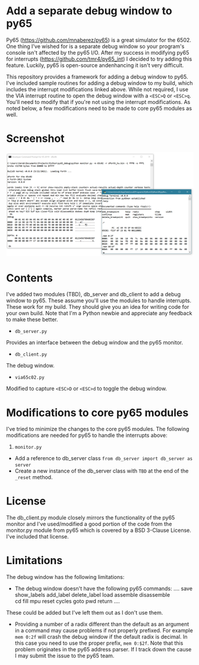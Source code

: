 # Add a separate debug window to py65
Py65 (https://github.com/mnaberez/py65) is a great simulator for the 6502.  One thing I've wished for is a separate debug window so your program's console isn't affected by the py65 I/O.  After my success in modifying py65 for interrupts (https://github.com/tmr4/py65_int) I decided to try adding this feature. Luckily, py65 is open-source andenhancing it isn't very difficult.

This repository provides a framework for adding a debug window to py65.  I've included sample routines for adding a debug window to my build, which includes the interrupt modifications linked above.  While not required, I use the VIA interrupt routine to open the debug window with a `<ESC>Q` or `<ESC>q`.  You'll need to modify that if you're not using the interrupt modifications.  As noted below, a few modifications need to be made to core py65 modules as well.

# Screenshot

![Screenshot of debug window](img/py65_dbwin.png)

# Contents

I've added two modules (TBD), db_server and db_client to add a debug window to py65.  These assume you'll use the modules to handle interrupts.  These work for my build.  They should give you an idea for writing code for your own build.  Note that I'm a Python newbie and appreciate any feedback to make these better.

* `db_server.py`

Provides an interface between the debug window and the py65 monitor.

* `db_client.py`

The debug window.
  
* `via65c02.py`

Modified to capture `<ESC>D` or `<ESC>d` to toggle the debug window.

# Modifications to core py65 modules

I've tried to minimize the changes to the core py65 modules.  The following modifications are needed for py65 to handle the interrupts above:

1. `monitor.py`

* Add a reference to db_server class `from db_server import db_server as server`
* Create a new instance of the db_server class with `TBD` at the end of the `_reset` method.

# License

The db_client.py module closely mirrors the functionality of the py65 monitor and I've used/modified a good portion of the code from the monitor.py module from py65 which is covered by a BSD 3-Clause License.  I've included that license.

# Limitations

The debug window has the following limitations:

* The debug window doesn't have the following py65 commands: 
....
save            show_labels
add_label       delete_label       load
assemble        disassemble        
cd              fill               mpu   reset
cycles          goto               pwd   return
....

These could be added but I've left them out as I don't use them.

* Providing a number of a radix different than the default as an argument in a command may cause problems if not properly prefixed.  For example `mem 0:2f` will crash the debug window if the default radix is decimal.  In this case you need to use the proper prefix, `mem 0:$2f`.  Note that this problem originates in the py65 address parser.  If I track down the cause I may submit the issue to the py65 team.
